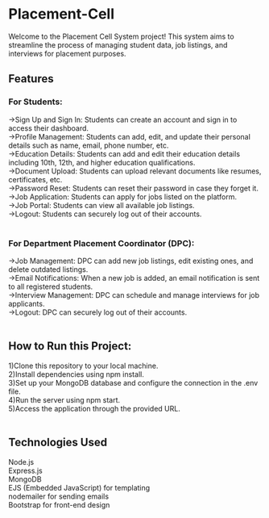 # Placement-Cell

Welcome to the Placement Cell System project! This system aims to streamline the process of managing student data, job listings, and interviews for placement purposes.

## Features

### For Students:

->Sign Up and Sign In: Students can create an account and sign in to access their dashboard.<br>
->Profile Management: Students can add, edit, and update their personal details such as name, email, phone number, etc.<br>
->Education Details: Students can add and edit their education details including 10th, 12th, and higher education qualifications.<br>
->Document Upload: Students can upload relevant documents like resumes, certificates, etc.<br>
->Password Reset: Students can reset their password in case they forget it.<br>
->Job Application: Students can apply for jobs listed on the platform.<br>
->Job Portal: Students can view all available job listings.<br>
->Logout: Students can securely log out of their accounts.<br><br>

### For Department Placement Coordinator (DPC):

->Job Management: DPC can add new job listings, edit existing ones, and delete outdated listings.<br>
->Email Notifications: When a new job is added, an email notification is sent to all registered students.<br>
->Interview Management: DPC can schedule and manage interviews for job applicants.<br>
->Logout: DPC can securely log out of their accounts.<br><br>

## How to Run this Project:<br>

1)Clone this repository to your local machine.<br>
2)Install dependencies using npm install.<br>
3)Set up your MongoDB database and configure the connection in the .env file.<br>
4)Run the server using npm start.<br>
5)Access the application through the provided URL.<br><br>

## Technologies Used

Node.js<br>
Express.js<br>
MongoDB<br>
EJS (Embedded JavaScript) for templating<br>
nodemailer for sending emails<br>
Bootstrap for front-end design<br>
